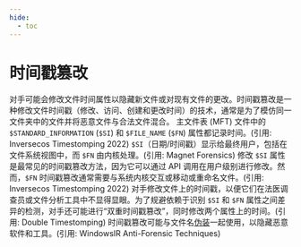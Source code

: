 ```yaml
---
hide:
  - toc
---
```


# 时间戳篡改

对手可能会修改文件时间属性以隐藏新文件或对现有文件的更改。时间戳篡改是一种修改文件时间戳（修改、访问、创建和更改时间）的技术，通常是为了模仿同一文件夹中的文件并将恶意文件与合法文件混合。  主文件表 (MFT) 文件中的 `$STANDARD_INFORMATION` (`$SI`) 和 `$FILE_NAME` (`$FN`) 属性都记录时间。(引用: Inversecos Timestomping 2022) `$SI`（日期/时间戳）显示给最终用户，包括在文件系统视图中，而 `$FN` 由内核处理。(引用: Magnet Forensics)  修改 `$SI` 属性是最常见的时间戳篡改方法，因为它可以通过 API 调用在用户级别进行修改。然而，`$FN` 时间戳篡改通常需要与系统内核交互或移动或重命名文件。(引用: Inversecos Timestomping 2022)  对手修改文件上的时间戳，以便它们在法医调查员或文件分析工具中不显得显眼。为了规避依赖于识别 `$SI` 和 `$FN` 属性之间差异的检测，对手还可能进行“双重时间戳篡改”，同时修改两个属性上的时间。(引用: Double Timestomping)  时间戳篡改可能与文件名[伪装](https://attack.mitre.org/techniques/T1036)一起使用，以隐藏恶意软件和工具。(引用: WindowsIR Anti-Forensic Techniques)

